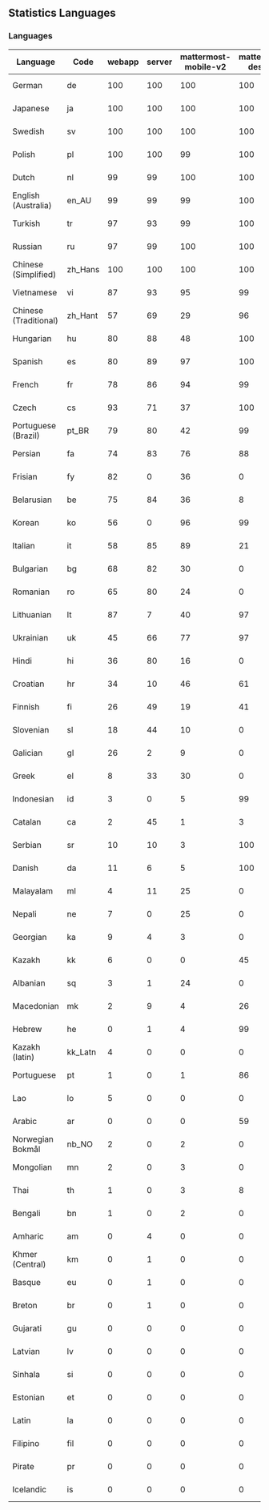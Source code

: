 ## Statistics Languages ##
###  Languages  ###
|Language|Code|webapp|server|mattermost-mobile-v2|mattermost-desktop|playbook-webapp|calls-webapp|Total|Last Modified|
|---|---|---|---|---|---|---|---|---|---|
|German|de| 100| 100| 100| 100| 0| 100| 100|2024-04-03T08:03:16.263452Z|
|Japanese|ja| 100| 100| 100| 100| 0| 100| 100|2024-04-02T17:03:16.568470Z|
|Swedish|sv| 100| 100| 100| 100| 0| 100| 99|2024-04-05T10:03:17.249093Z|
|Polish|pl| 100| 100| 99| 100| 0| 100| 99|2024-04-05T06:06:28.178553Z|
|Dutch|nl| 99| 99| 100| 100| 0| 100| 99|2024-04-01T18:42:57.343468Z|
|English (Australia)|en_AU| 99| 99| 99| 100| 0| 0| 99|2024-04-01T18:40:34.439758Z|
|Turkish|tr| 97| 93| 99| 100| 0| 98| 97|2024-04-01T18:43:54.707567Z|
|Russian|ru| 97| 99| 100| 100| 0| 67| 95|2024-04-01T18:43:24.177904Z|
|Chinese (Simplified)|zh_Hans| 100| 100| 100| 100| 0| 100| 95|2024-04-05T10:03:17.997831Z|
|Vietnamese|vi| 87| 93| 95| 99| 0| 88| 90|2024-04-01T18:44:04.320023Z|
|Chinese (Traditional)|zh_Hant| 57| 69| 29| 96| 0| 14| 87|2024-04-01T18:44:12.906983Z|
|Hungarian|hu| 80| 88| 48| 100| 0| 0| 80|2024-04-01T18:41:34.359144Z|
|Spanish|es| 80| 89| 97| 100| 0| 25| 79|2024-04-01T18:40:38.168916Z|
|French|fr| 78| 86| 94| 99| 0| 51| 79|2024-04-01T18:41:04.643743Z|
|Czech|cs| 93| 71| 37| 100| 0| 96| 78|2024-04-02T12:03:19.153117Z|
|Portuguese (Brazil)|pt_BR| 79| 80| 42| 99| 0| 88| 76|2024-04-01T18:43:10.664322Z|
|Persian|fa| 74| 83| 76| 88| 0| 0| 72|2024-04-01T18:40:51.636133Z|
|Frisian|fy| 82| 0| 36| 0| 0| 0| 71|2024-04-01T18:41:08.604405Z|
|Belarusian|be| 75| 84| 36| 8| 0| 0| 71|2024-04-01T18:39:56.016408Z|
|Korean|ko| 56| 0| 96| 99| 0| 88| 67|2024-04-01T18:42:13.418078Z|
|Italian|it| 58| 85| 89| 21| 0| 21| 67|2024-04-01T18:41:47.701118Z|
|Bulgarian|bg| 68| 82| 30| 0| 0| 0| 65|2024-04-01T18:40:00.316824Z|
|Romanian|ro| 65| 80| 24| 0| 0| 0| 62|2024-04-01T18:43:19.476164Z|
|Lithuanian|lt| 87| 7| 40| 97| 0| 79| 62|2024-04-01T18:42:26.159111Z|
|Ukrainian|uk| 45| 66| 77| 97| 0| 0| 56|2024-04-01T18:43:59.653222Z|
|Hindi|hi| 36| 80| 16| 0| 0| 0| 44|2024-04-01T18:41:25.507605Z|
|Croatian|hr| 34| 10| 46| 61| 0| 96| 35|2024-04-01T18:41:29.855603Z|
|Finnish|fi| 26| 49| 19| 41| 0| 0| 32|2024-04-01T18:40:56.101005Z|
|Slovenian|sl| 18| 44| 10| 0| 0| 0| 22|2024-04-01T18:43:32.216515Z|
|Galician|gl| 26| 2| 9| 0| 0| 0| 17|2024-04-01T18:41:13.146687Z|
|Greek|el| 8| 33| 30| 0| 0| 0| 17|2024-04-01T18:40:29.817958Z|
|Indonesian|id| 3| 0| 5| 99| 0| 0| 14|2024-04-01T18:41:38.342586Z|
|Catalan|ca| 2| 45| 1| 3| 0| 0| 13|2024-04-01T18:40:12.964733Z|
|Serbian|sr| 10| 10| 3| 100| 0| 0| 12|2024-04-04T05:58:40.817413Z|
|Danish|da| 11| 6| 5| 100| 0| 0| 12|2024-04-04T16:03:16.397826Z|
|Malayalam|ml| 4| 11| 25| 0| 0| 0| 9|2024-04-01T18:42:39.049970Z|
|Nepali|ne| 7| 0| 25| 0| 0| 0| 7|2024-04-01T18:42:52.496038Z|
|Georgian|ka| 9| 4| 3| 0| 0| 0| 7|2024-04-01T18:41:56.056847Z|
|Kazakh|kk| 6| 0| 0| 45| 0| 0| 6|2024-04-01T18:42:04.435748Z|
|Albanian|sq| 3| 1| 24| 0| 0| 0| 5|2024-04-01T18:43:36.509781Z|
|Macedonian|mk| 2| 9| 4| 26| 0| 0| 5|2024-04-01T18:42:35.043514Z|
|Hebrew|he| 0| 1| 4| 99| 0| 0| 4|2024-04-01T18:41:21.589957Z|
|Kazakh (latin)|kk_Latn| 4| 0| 0| 0| 0| 0| 4|2024-04-01T18:42:00.597950Z|
|Portuguese|pt| 1| 0| 1| 86| 0| 0| 3|2024-04-01T18:43:15.173861Z|
|Lao|lo| 5| 0| 0| 0| 0| 0| 3|2024-04-01T18:42:21.502144Z|
|Arabic|ar| 0| 0| 0| 59| 0| 0| 2|2024-04-01T18:39:52.369576Z|
|Norwegian Bokmål|nb_NO| 2| 0| 2| 0| 0| 0| 2|2024-04-01T18:42:48.513103Z|
|Mongolian|mn| 2| 0| 3| 0| 0| 0| 2|2024-04-01T18:42:43.955400Z|
|Thai|th| 1| 0| 3| 8| 0| 0| 1|2024-04-01T18:43:49.795685Z|
|Bengali|bn| 1| 0| 2| 0| 0| 0| 1|2024-04-01T18:40:04.691157Z|
|Amharic|am| 0| 4| 0| 0| 0| 0| 1|2024-04-01T18:39:48.091827Z|
|Khmer (Central)|km| 0| 1| 0| 0| 0| 0| 0|2024-04-01T18:42:08.688194Z|
|Basque|eu| 0| 1| 0| 0| 0| 0| 0|2024-04-01T18:40:47.737428Z|
|Breton|br| 0| 1| 0| 0| 0| 0| 0|2024-04-01T18:40:08.310232Z|
|Gujarati|gu| 0| 0| 0| 0| 0| 0| 0|2024-04-01T18:41:17.377849Z|
|Latvian|lv| 0| 0| 0| 0| 0| 0| 0|2024-04-01T18:42:30.348841Z|
|Sinhala|si| 0| 0| 0| 0| 0| 0| 0|2024-04-01T18:43:28.058471Z|
|Estonian|et| 0| 0| 0| 0| 0| 0| 0|2024-04-01T18:40:43.204828Z|
|Latin|la| 0| 0| 0| 0| 0| 0| 0|2024-04-01T18:42:17.367862Z|
|Filipino|fil| 0| 0| 0| 0| 0| 0| 0|2024-04-01T18:41:00.313639Z|
|Pirate|pr| 0| 0| 0| 0| 0| 0| 0|2024-04-01T18:43:06.240713Z|
|Icelandic|is| 0| 0| 0| 0| 0| 0| 0|2024-04-01T18:41:43.234936Z|
